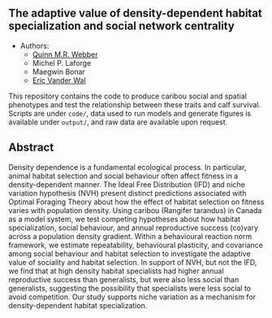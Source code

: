 
## The adaptive value of density-dependent habitat specialization and social network centrality



  - Authors:
      - [Quinn M.R. Webber](https://qwebber.weebly.com/)
      - Michel P. Laforge
      - Maegwin Bonar
      - [Eric Vander Wal](https://weel.gitlab.io/)

This repository contains the code to produce caribou social and spatial phenotypes and test the relationship between these traits and calf survival.
Scripts are under `code/`, data used to run models and generate figures is available under `output/`, and raw data are available upon request.


## Abstract

Density dependence is a fundamental ecological process. In particular, animal habitat selection and social behaviour often affect fitness in a density-dependent manner. The Ideal Free Distribution (IFD) and niche variation hypothesis (NVH) present distinct predictions associated with Optimal Foraging Theory about how the effect of habitat selection on fitness varies with population density. Using caribou (Rangifer tarandus) in Canada as a model system, we test competing hypotheses about how habitat specialization, social behaviour, and annual reproductive success (co)vary across a population density gradient. Within a behavioural reaction norm framework, we estimate repeatability, behavioural plasticity, and covariance among social behaviour and habitat selection to investigate the adaptive value of sociality and habitat selection. In support of NVH, but not the IFD, we find that at high density habitat specialists had higher annual reproductive success than generalists, but were also less social than generalists, suggesting the possibility that specialists were less social to avoid competition. Our study supports niche variation as a mechanism for density-dependent habitat specialization.
